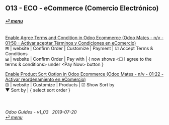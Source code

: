 ## O13 - ECO - eCommerce (Comercio Electrónico)
#### [_&#x23CE; menu_](https://github.com/oldyguy/odoo-guides/blob/master/README.md)<br><br>

[Enable Agree Terms and Condition in Odoo Ecommerce (Odoo Mates - n/v - 01:50 - Activar aceptar Términos y Condiciones en eComercio)](https://youtube.com/embed/KntH3ZHd9dE?autoplay=1&start=60&end=63&rel=0)<br>
&#x229E; | website | Confirm Order | Customize | Payment | &#x2611; Accept Terms & Conditions<br>
&#x229E; | website | Confirm Order | Pay with | { now shows \<&#x2610; I agree to the terms & conditions\> under \<Pay Now\> button }

[Enable Product Sort Option in Odoo Ecommerce (Odoo Mates - n/v - 01:22 - Activar reordenamiento en eComercio)](https://youtube.com/embed/Oe5zPbHGdjk?autoplay=1&start=60&end=63&rel=0)<br>
&#x229E; | website | Customize | Products | &#x2611; Show Sort by<br>
&#x25BC; Sort by | { select sort order }

###### <br><br>Odoo Guides - v1_03 &nbsp; 2019-07-20<br>[_&#x23CE; menu_](https://github.com/oldyguy/odoo-guides/blob/master/README.md)<br><br>
